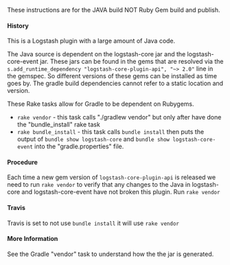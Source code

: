 These instructions are for the JAVA build NOT Ruby Gem build and publish.

#### History
This is a Logstash plugin with a large amount of Java code.

The Java source is dependent on the logstash-core jar and the logstash-core-event jar.
These jars can be found in the gems that are resolved via the `s.add_runtime_dependency "logstash-core-plugin-api", "~> 2.0"` line in the gemspec.
So different versions of these gems can be installed as time goes by. The gradle build dependencies cannot refer to a static location and version.

These Rake tasks allow for Gradle to be dependent on Rubygems.
- `rake vendor` - this task calls "./gradlew vendor" but only after have done the "bundle_install" rake task
- `rake bundle_install` - this task calls `bundle install` then puts the output of `bundle show logstash-core` and `bundle show logstash-core-event` into the "gradle.properties" file.

#### Procedure
Each time a new gem version of `logstash-core-plugin-api` is released we need to run `rake vendor` to verify that any changes to the Java in logstash-core and logstash-core-event have not broken this plugin.
Run `rake vendor`

#### Travis
Travis is set to not use `bundle install` it will use `rake vendor`

#### More Information
See the Gradle "vendor" task to understand how the the jar is generated.